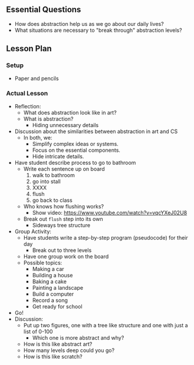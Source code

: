 ## Essential Questions

- How does abstraction help us as we go about our daily lives?
- What situations are necessary to "break through" abstraction levels?

## Lesson Plan

### Setup

- Paper and pencils

### Actual Lesson

- Reflection:
    - What does abstraction look like in art?
    - What is abstraction?
        - Hiding unnecessary details
- Discussion about the similarities between abstraction in art and CS
    - In both, we:
        - Simplify complex ideas or systems.
        - Focus on the essential components.
        - Hide intricate details.
- Have student describe process to go to bathroom
    - Write each sentence up on board
        1. walk to bathroom
        2. go into stall
        3. XXXX
        4. flush
        5. go back to class
    - Who knows how flushing works?
        - Show video: https://www.youtube.com/watch?v=vqcYXeJ02U8
    - Break out `flush` step into its own 
        - Sideways tree structure
- Group Activity:
    - Have students write a step-by-step program (pseudocode) for their day
        - Break out to three levels
    - Have one group work on the board
    - Possible topics:
        - Making a car
        - Building a house
        - Baking a cake
        - Painting a landscape
        - Build a computer
        - Record a song
        - Get ready for school
- Go!
- Discussion:
    - Put up two figures, one with a tree like structure and one with just a list of 0-100
        - Which one is more abstract and why?
    - How is this like abstract art?
    - How many levels deep could you go?
    - How is this like scratch?
